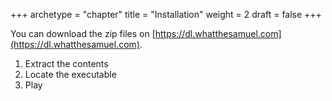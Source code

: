 +++
archetype = "chapter"
title = "Installation"
weight = 2
draft = false
+++

You can download the zip files on [https://dl.whatthesamuel.com](https://dl.whatthesamuel.com).

1. Extract the contents
2. Locate the executable
3. Play